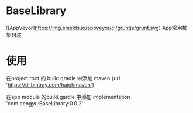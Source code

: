 # BaseLibrary

![AppVeyor]https://img.shields.io/appveyor/ci/gruntjs/grunt.svg)
App常用框架封装

# 使用
在project root 的 build.gradle 中添加
maven {url 'https://dl.bintray.com/haiol/maven'}

在app module 的build.gardle 中添加
implementation 'com.pengyu:BaseLibrary:0.0.2'
                


